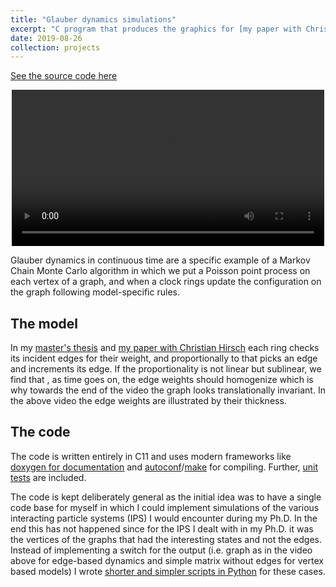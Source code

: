 ```yaml
---
title: "Glauber dynamics simulations"
excerpt: "C program that produces the graphics for [my paper with Christian Hirsch](/publication/2021-weakly-reinforced-polya-urns-on-countable-networks) ([github](https://github.com/yannick-c/glauber_dynamics_c)).<br/><center><img src='/images/polya_init.png'><img src='/images/polya_final.png'></center>"
date: 2019-08-26
collection: projects
---
```


[See the source code here](https://github.com/yannick-c/glauber_dynamics_c)

<center>
<video controls width="500">
        <source src="/files/polya.webm" type="video/webm">

        Sorry, your browser does not support embedded videos.
</video>
</center>

Glauber dynamics in continuous time are a specific example of a Markov Chain
Monte Carlo algorithm in which we put a Poisson point process on each vertex of
a graph, and when a clock rings update the configuration on the graph following
model-specific rules.

The model
-----
In my [master's thesis](/theses/master-thesis) and [my paper with Christian
Hirsch](/publication/2021-weakly-reinforced-polya-urns-on-countable-networks)
each ring checks its incident edges for their weight, and
proportionally to that picks an edge and increments its edge. If the
proportionality is not linear but sublinear, we find that , as time
goes on, the edge weights should homogenize which is why towards the
end of the video the graph looks translationally invariant. In the
above video the edge weights are illustrated by their thickness. 

The code
-----
The code is written entirely in C11 and uses modern frameworks like [doxygen for
documentation](https://yannick-c.github.io/glauber_dynamics_c/) and
[autoconf](https://github.com/yannick-c/glauber_dynamics_c/blob/master/configure.ac)/[make](https://github.com/yannick-c/glauber_dynamics_c/blob/master/Makefile.am) for compiling. Further, [unit tests](https://github.com/yannick-c/glauber_dynamics_c/blob/master/test/test_update_rules.c) are included.

The code is kept deliberately general as the initial idea was to have a single
code base for myself in which I could implement simulations of the various
interacting particle systems (IPS) I would encounter during my Ph.D. In the end this
has not happened since for the IPS I dealt with in my Ph.D. it was the vertices
of the graphs that had the interesting states and not the edges. Instead
of implementing a switch for the output (i.e. graph as in the video above for
edge-based dynamics and simple matrix without edges for vertex based models)
I wrote [shorter and simpler scripts in Python](/projects/2022-east) for these cases.
